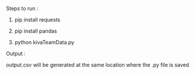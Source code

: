 Steps to run :

1. pip install requests

2. pip install pandas

3. python kivaTeamData.py

Output :

output.csv will be generated at the same location where the .py file is saved

